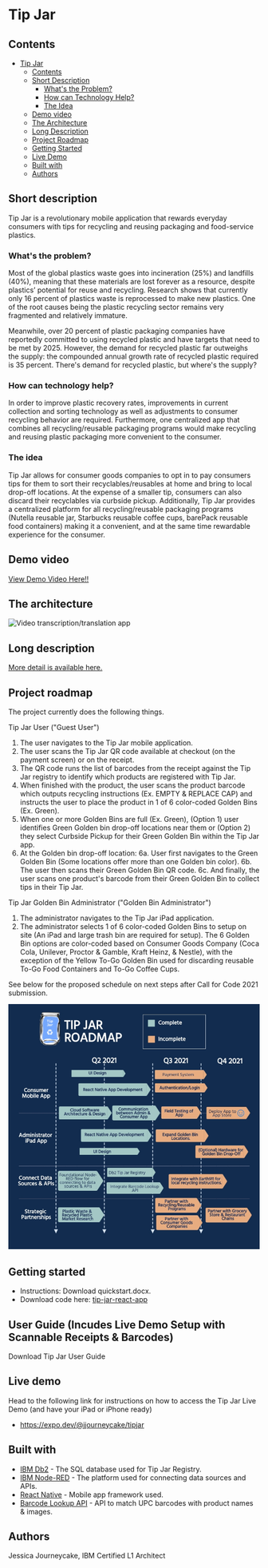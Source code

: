 # Tip Jar



## Contents

- [Tip Jar](#submission-or-project-name)
  - [Contents](#contents)
  - [Short Description](#short-description)
    - [What's the Problem?](#whats-the-problem)
    - [How can Technology Help?](#how-can-technology-help)
    - [The Idea](#the-idea)
  - [Demo video](#demo-video)
  - [The Architecture](#the-architecture)
  - [Long Description](#long-description)
  - [Project Roadmap](#project-roadmap)
  - [Getting Started](#getting-started)
  - [Live Demo](#live-demo)
  - [Built with](#built-with)
  - [Authors](#authors)
 

## Short description
Tip Jar is a revolutionary mobile application that rewards everyday consumers with tips for recycling and reusing packaging and food-service plastics.

### What's the problem?
Most of the global plastics waste goes into incineration (25%) and landfills (40%), meaning that these materials are lost forever as a resource, despite plastics’ potential for reuse and recycling. Research shows that currently only 16 percent of plastics waste is reprocessed to make new plastics. One of the root causes being the plastic recycling sector remains very fragmented and relatively immature. 

Meanwhile, over 20 percent of plastic packaging companies have reportedly committed to using recycled plastic and have targets that need to be met by 2025. However, the demand for recycled plastic far outweighs the supply: the compounded annual growth rate of recycled plastic required is 35 percent. There's demand for recycled plastic, but where's the supply?


### How can technology help?

In order to improve plastic recovery rates, improvements in current collection and sorting technology as well as adjustments to consumer recycling behavior are required. Furthermore, one centralized app that combines all recycling/reusable packaging programs would make recycling and reusing plastic packaging more convenient to the consumer.  

### The idea

Tip Jar allows for consumer goods companies to opt in to pay consumers tips for them to sort their recyclables/reusables at home and bring to local drop-off locations. At the expense of a smaller tip, consumers can also discard their recyclables via curbside pickup. Additionally, Tip Jar provides a centralized platform for all recycling/reusable packaging programs (Nutella reusable jar, Starbucks reusable coffee cups, barePack reusable food containers) making it a convenient, and at the same time rewardable experience for the consumer. 

## Demo video

[View Demo Video Here!!](https://youtu.be/15gEsSF7BWE)

## The architecture

![Video transcription/translation app](https://i.ibb.co/h7txkh6/Architecture.png)



## Long description

[More detail is available here.](./description.md)

## Project roadmap

The project currently does the following things.

Tip Jar User ("Guest User")
1. The user navigates to the Tip Jar mobile application.
2. The user scans the Tip Jar QR code available at checkout (on the payment screen) or on the receipt.
3. The QR code runs the list of barcodes from the receipt against the Tip Jar registry to identify which products are registered with Tip Jar.
4. When finished with the product, the user scans the product barcode which outputs recycling instructions (Ex. EMPTY & REPLACE CAP) and instructs the user to place the product in 1 of 6 color-coded Golden Bins (Ex. Green).
5. When one or more Golden Bins are full (Ex. Green), (Option 1) user identifies Green Golden bin drop-off locations near them or (Option 2) they select
Curbside Pickup for their Green Golden Bin within the Tip Jar app.
6. At the Golden bin drop-off location:
  6a. User first navigates to the Green Golden Bin (Some locations offer more than one Golden bin color).
  6b. The user then scans their Green Golden Bin QR code.
  6c. And finally, the user scans one product's barcode from their Green Golden Bin to collect tips in their Tip Jar.

Tip Jar Golden Bin Administrator ("Golden Bin Administrator")
1. The administrator navigates to the Tip Jar iPad application.
2. The administrator selects 1 of 6 color-coded Golden Bins to setup on site (An iPad and large trash bin are required for setup). The 6 Golden Bin options are color-coded based on Consumer Goods Company (Coca Cola, Unilever, Proctor & Gamble, Kraft Heinz, & Nestle), with the exception of the Yellow To-Go Golden Bin used for discarding reusable To-Go Food Containers and To-Go Coffee Cups.

See below for the proposed schedule on next steps after Call for Code 2021 submission.

![Roadmap](./roadmap.jpg)

## Getting started

- Instructions: Download quickstart.docx.
- Download code here: [tip-jar-react-app](./tip-jar-react-app/)


## User Guide (Incudes Live Demo Setup with Scannable Receipts & Barcodes)

Download Tip Jar User Guide
## Live demo

Head to the following link for instructions on how to access the Tip Jar Live Demo (and have your iPad or iPhone ready) 
- https://expo.dev/@jjourneycake/tipjar

## Built with

- [IBM Db2](https://www.ibm.com/analytics/db2) - The SQL database used for Tip Jar Registry. 
- [IBM Node-RED](https://nodered.org/docs/getting-started/ibmcloud) - The platform used for connecting data sources and APIs.
- [React Native](https://reactnative.dev/) - Mobile app framework used. 
- [Barcode Lookup API](https://www.barcodelookup.com/api) - API to match UPC barcodes with product names & images. 


## Authors

Jessica Journeycake, IBM Certified L1 Architect
